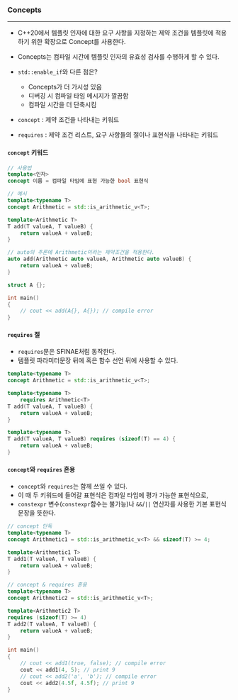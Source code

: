 
### Concepts
---

- C++20에서 템플릿 인자에 대한 요구 사항을 지정하는 제약 조건을 템플릿에 적용하기 위한 확장으로 Concept를 사용한다.
- Concepts는 컴파일 시간에 템플릿 인자의 유효성 검사를 수행하게 할 수 있다.

- `std::enable_if`와 다른 점은?
	- Concepts가 더 가시성 있음
	- 디버깅 시 컴파일 타임 메시지가 깔끔함
	- 컴파일 시간을 더 단축시킴


- `concept` : 제약 조건을 나타내는 키워드
- `requires` : 제약 조건 리스트, 요구 사항들의 절이나 표현식을 나타내는 키워드


#### `concept` 키워드

```cpp
// 사용법
template<인자>
concept 이름 = 컴파일 타임에 표현 가능한 bool 표현식

// 예시
template<typename T>
concept Arithmetic = std::is_arithmetic_v<T>;

template<Arithmetic T>
T add(T valueA, T valueB) {
	return valueA + valueB;
}

// auto의 추론에 Arithmetic이라는 제약조건을 적용한다.
auto add(Arithmetic auto valueA, Arithmetic auto valueB) {
	return valueA + valueB;
}

struct A {};

int main()
{
	// cout << add(A{}, A{}); // compile error 
}
```


#### `requires` 절

- `requires`문은 SFINAE처럼 동작한다.
- 템플릿 파라미터문장 뒤에 혹은 함수 선언 뒤에 사용할 수 있다.
```cpp
template<typename T>
concept Arithmetic = std::is_arithmetic_v<T>;

template<typename T>
	requires Arithmetic<T>
T add(T valueA, T valueB) {
	return valueA + valueB;
}

template<typename T>
T add(T valueA, T valueB) requires (sizeof(T) == 4) {
	return valueA + valueB;
}
```

#### `concept`와 `requires` 혼용

- `concept`와 `requires`는 함께 쓰일 수 있다.
- 이 때 두 키워드에 들어갈 표현식은 컴파일 타임에 평가 가능한 표현식으로,
- `constexpr` 변수(`constexpr`함수는 불가능)나 `&&`/`||` 연산자를 사용한 기본 표현식 문장을 뜻한다.

```cpp
// concept 단독
template<typename T>
concept Arithmetic1 = std::is_arithmetic_v<T> && sizeof(T) >= 4;

template<Arithmetic1 T>
T add1(T valueA, T valueB) {
	return valueA + valueB;
}

// concept & requires 혼용
template<typename T>
concept Arithmetic2 = std::is_arithmetic_v<T>;

template<Arithmetic2 T>
requires (sizeof(T) >= 4)
T add2(T valueA, T valueB) {
	return valueA + valueB;
}

int main()
{
	// cout << add1(true, false); // compile error
	cout << add1(4, 5); // print 9
	// cout << add2('a', 'b'); // compile error
	cout << add2(4.5f, 4.5f); // print 9
}
```
